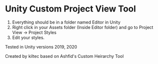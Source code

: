 # Unity Custom Project View Tool

1. Everything should be in a folder named Editor in Unity
2. Right click in your Assets folder (Inside Editor folder) and go to Project View -> Project Styles
3. Edit your styles.

Tested in Unity versions 2019, 2020

Created by kiltec based on Ashfid's Custom Heirarchy Tool
